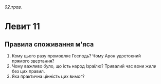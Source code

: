 
_02.трав._

# Левит 11

## Правила споживання м'яса
1. Кому цього разу промовляє Господь? Чому Арон удостоєний прямого звертання?
2. Чому важливо було, що ість народ Ізраїлю? Тривалий час вони жили без цих правил.
3. Яка практична цінність цих вимог?
